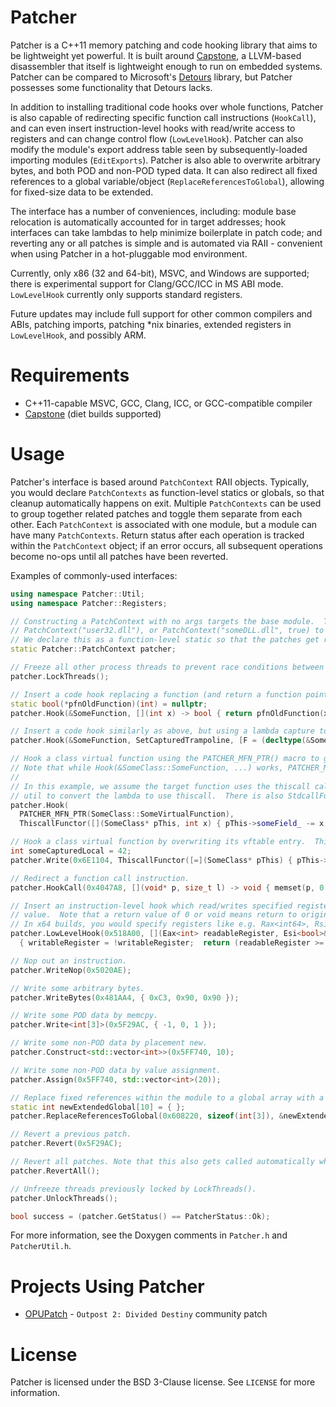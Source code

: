 # Patcher

Patcher is a C++11 memory patching and code hooking library that aims to be lightweight yet powerful. It is built around [Capstone](https://www.capstone-engine.org/), a LLVM-based disassembler that itself is lightweight enough to run on embedded systems. Patcher can be compared to Microsoft's [Detours](https://github.com/microsoft/detours) library, but Patcher possesses some functionality that Detours lacks.

In addition to installing traditional code hooks over whole functions, Patcher is also capable of redirecting specific function call instructions (`HookCall`), and can even insert instruction-level hooks with read/write access to registers and can change control flow (`LowLevelHook`). Patcher can also modify the module's export address table seen by subsequently-loaded importing modules (`EditExports`). Patcher is also able to overwrite arbitrary bytes, and both POD and non-POD typed data. It can also redirect all fixed references to a global variable/object (`ReplaceReferencesToGlobal`), allowing for fixed-size data to be extended.

The interface has a number of conveniences, including: module base relocation is automatically accounted for in target addresses; hook interfaces can take lambdas to help minimize boilerplate in patch code; and reverting any or all patches is simple and is automated via RAII - convenient when using Patcher in a hot-pluggable mod environment.

Currently, only x86 (32 and 64-bit), MSVC, and Windows are supported; there is experimental support for Clang/GCC/ICC in MS ABI mode. `LowLevelHook` currently only supports standard registers.

Future updates may include full support for other common compilers and ABIs, patching imports, patching \*nix binaries, extended registers in `LowLevelHook`, and possibly ARM.

# Requirements

* C++11-capable MSVC, GCC, Clang, ICC, or GCC-compatible compiler
* [Capstone](https://www.capstone-engine.org/) (diet builds supported)

# Usage

Patcher's interface is based around `PatchContext` RAII objects. Typically, you would declare `PatchContexts` as function-level statics or globals, so that cleanup automatically happens on exit. Multiple `PatchContexts` can be used to group together related patches and toggle them separate from each other. Each `PatchContext` is associated with one module, but a module can have many `PatchContexts`. Return status after each operation is tracked within the `PatchContext` object; if an error occurs, all subsequent operations become no-ops until all patches have been reverted.

Examples of commonly-used interfaces:

```C++
using namespace Patcher::Util;
using namespace Patcher::Registers;

// Constructing a PatchContext with no args targets the base module.  To target other modules, we could do e.g.
// PatchContext("user32.dll"), or PatchContext("someDLL.dll", true) to load and hold a reference to the module.
// We declare this as a function-level static so that the patches get reverted when this module gets unloaded.
static Patcher::PatchContext patcher;

// Freeze all other process threads to prevent race conditions between patching and executing.
patcher.LockThreads();

// Insert a code hook replacing a function (and return a function pointer used to call the original function).
static bool(*pfnOldFunction)(int) = nullptr;
patcher.Hook(&SomeFunction, [](int x) -> bool { return pfnOldFunction(x+1); }, &pfnOldFunction);

// Insert a code hook similarly as above, but using a lambda capture to hold the original function pointer.
patcher.Hook(&SomeFunction, SetCapturedTrampoline, [F = (decltype(&SomeFunction))0](int x) -> bool { return F(x+1); });

// Hook a class virtual function using the PATCHER_MFN_PTR() macro to get its address.
// Note that while Hook(&SomeClass::SomeFunction, ...) works, PATCHER_MFN_PTR() is more robust for virtual functions.
//
// In this example, we assume the target function uses the thiscall calling convention, so we use the ThiscallFunctor
// util to convert the lambda to use thiscall.  There is also StdcallFunctor, FastcallFunctor, and VectorcallFunctor.
patcher.Hook(
  PATCHER_MFN_PTR(SomeClass::SomeVirtualFunction),
  ThiscallFunctor([](SomeClass* pThis, int x) { pThis->someField_ -= x; }));

// Hook a class virtual function by overwriting its vftable entry.  This will not hook the function for subclasses.
int someCapturedLocal = 42;
patcher.Write(0x6E1104, ThiscallFunctor([=](SomeClass* pThis) { pThis->someField_ -= someCapturedLocal; }));

// Redirect a function call instruction.
patcher.HookCall(0x4047A8, [](void* p, size_t l) -> void { memset(p, 0, l); });

// Insert an instruction-level hook which read/writes specified registers and maybe changes control flow via return
// value.  Note that a return value of 0 or void means return to origin.  Esp<T&, N> references (esp + N) on the stack.
// In x64 builds, you would specify registers like e.g. Rax<int64>, Rsi<bool>&, Rsp<int16&, 24>.
patcher.LowLevelHook(0x518A00, [](Eax<int> readableRegister, Esi<bool>& writableRegister, Esp<int16&, 12> stackValue)
  { writableRegister = !writableRegister;  return (readableRegister >= stackValue) ? 0 : 0x518B20; });

// Nop out an instruction.
patcher.WriteNop(0x5020AE);

// Write some arbitrary bytes.
patcher.WriteBytes(0x481AA4, { 0xC3, 0x90, 0x90 });

// Write some POD data by memcpy.
patcher.Write<int[3]>(0x5F29AC, { -1, 0, 1 });

// Write some non-POD data by placement new.
patcher.Construct<std::vector<int>>(0x5FF740, 10);

// Write some non-POD data by value assignment.
patcher.Assign(0x5FF740, std::vector<int>(20));

// Replace fixed references within the module to a global array with a larger-sized one.
static int newExtendedGlobal[10] = { };
patcher.ReplaceReferencesToGlobal(0x608220, sizeof(int[3]), &newExtendedGlobal);

// Revert a previous patch.
patcher.Revert(0x5F29AC);

// Revert all patches. Note that this also gets called automatically when the PatchContext is destroyed.
patcher.RevertAll();

// Unfreeze threads previously locked by LockThreads().
patcher.UnlockThreads();

bool success = (patcher.GetStatus() == PatcherStatus::Ok);
```

For more information, see the Doxygen comments in `Patcher.h` and `PatcherUtil.h`.

# Projects Using Patcher

* [OPUPatch](https://github.com/OutpostUniverse/OPUPatch) - `Outpost 2: Divided Destiny` community patch

# License

Patcher is licensed under the BSD 3-Clause license.  See `LICENSE` for more information.
